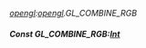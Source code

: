 _[opengl](../../modules/opengl/opengl-module.md):[opengl](../../modules/opengl/opengl-module.md).GL\_COMBINE\_RGB_
##### Const GL\_COMBINE\_RGB:[Int](../../modules/wonkey/wonkey-types-int.md)
